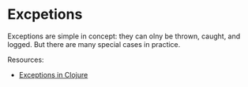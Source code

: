 # Excpetions

Exceptions are simple in concept: they can olny be thrown, caught, and logged. But there are many special cases in practice.

Resources:

- [Exceptions in Clojure](https://grishaev.me/en/clj-book-exceptions/)
